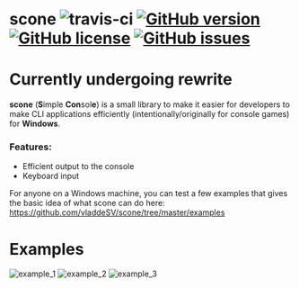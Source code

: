 # scone ![travis-ci](https://travis-ci.org/vladdeSV/scone.svg?branch=master) [![GitHub version](https://badge.fury.io/gh/vladdeSV%2Fscone.svg)](https://badge.fury.io/gh/vladdeSV%2Fscone) [![GitHub license](https://img.shields.io/badge/license-MIT-blue.svg)](https://raw.githubusercontent.com/vladdeSV/scone/master/LICENSE) [![GitHub issues](https://img.shields.io/github/issues/vladdeSV/scone.svg)](https://github.com/vladdeSV/scone/issues)

# Currently undergoing rewrite

**scone** (**S**imple **Con**sol**e**) is a small library to make it easier for developers to make CLI applications efficiently (intentionally/originally for console games) for **Windows**.

### Features:
* Efficient output to the console
* Keyboard input

For anyone on a Windows machine, you can test a few examples that gives the basic idea of what scone can do here: https://github.com/vladdeSV/scone/tree/master/examples

# Examples
![example_1](http://i.imgur.com/nrIuilv.gif)
![example_2](http://i.imgur.com/1CnEG31.gif)
![example_3](http://i.imgur.com/Uhhipkh.gif)
